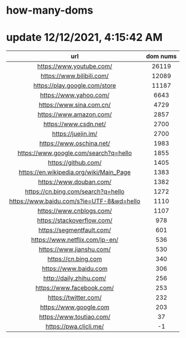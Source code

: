 # how-many-doms

# update 12/12/2021, 4:15:42 AM

url | dom nums
:-: | :-:
https://www.youtube.com/ | 26119
https://www.bilibili.com/ | 12089
https://play.google.com/store | 11187
https://www.yahoo.com/ | 6643
https://www.sina.com.cn/ | 4729
https://www.amazon.com/ | 2857
https://www.csdn.net/ | 2700
https://juejin.im/ | 2700
https://www.oschina.net/ | 1983
https://www.google.com/search?q=hello | 1855
https://github.com/ | 1405
https://en.wikipedia.org/wiki/Main_Page | 1383
https://www.douban.com/ | 1382
https://cn.bing.com/search?q=hello | 1272
https://www.baidu.com/s?ie=UTF-8&wd=hello | 1110
https://www.cnblogs.com/ | 1107
https://stackoverflow.com/ | 978
https://segmentfault.com/ | 601
https://www.netflix.com/jp-en/ | 536
https://www.jianshu.com/ | 530
https://cn.bing.com | 340
https://www.baidu.com | 306
http://daily.zhihu.com/ | 256
https://www.facebook.com/ | 253
https://twitter.com/ | 232
https://www.google.com | 203
https://www.toutiao.com/ | 37
https://pwa.clicli.me/ | -1
